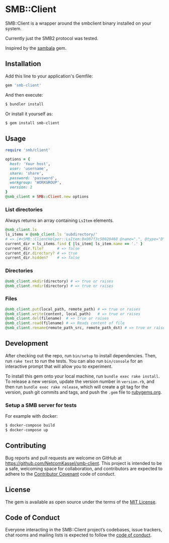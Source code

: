 # SMB::Client

SMB::Client is a wrapper around the smbclient binary installed on your system.

Currently just the SMB2 protocol was tested.

Inspired by the [sambala](https://github.com/lp/sambala) gem.

## Installation

Add this line to your application's Gemfile:

```ruby
gem 'smb-client'
```

And then execute:

```bash
$ bundler install
```

Or install it yourself as:

```bash
$ gem install smb-client
```

## Usage

```ruby
require 'smb/client'

options = {
  host: 'Your host',
  user: 'username',
  share: 'share',
  password: 'password',
  workgroup: 'WORKGROUP',
  version: 2
}
@smb_client = SMB::Client.new options
```

### List directories

Always returns an array containing `LsItem` elements.

```ruby
@smb_client.ls
ls_items = @smb_client.ls 'subdirectory/'
# => [#<SMB::ClientHelper::LsItem:0x007f3c58020468 @name=".", @type="D", @size=0, @change_time=2017-11-20 00:02:12 +0100>]
current_dir = ls_items.find { |ls_item| ls_item.name == '.' }
current_dir.file?      # => false
current_dir.directory? # => true
current_dir.hidden?    # => false
```

### Directories

```ruby
@smb_client.mkdir(directory) # => true or raises
@smb_client.rmdir(directory) # => true or raises
```

### Files
```ruby
@smb_client.put(local_path, remote_path) # => true or raises
@smb_client.write(content, local_path)   # => true or raises
@smb_client.del(filename)  # => true or raises
@smb_client.read(filename) # => Reads content of file
@smb_client.rename(remote_path_src, remote_path_dst) # => true or raises
```

## Development

After checking out the repo, run `bin/setup` to install dependencies. Then, run `rake test` to run the tests. You can also run `bin/console` for an interactive prompt that will allow you to experiment.

To install this gem onto your local machine, run `bundle exec rake install`. To release a new version, update the version number in `version.rb`, and then run `bundle exec rake release`, which will create a git tag for the version, push git commits and tags, and push the `.gem` file to [rubygems.org](https://rubygems.org).

### Setup a SMB server for tests

For example with docker:
```bash
$ docker-compose build
$ docker-compose up
```

## Contributing

Bug reports and pull requests are welcome on GitHub at https://github.com/NetcomKassel/smb-client. This project is intended to be a safe, welcoming space for collaboration, and contributors are expected to adhere to the [Contributor Covenant](http://contributor-covenant.org) code of conduct.

## License

The gem is available as open source under the terms of the [MIT License](https://opensource.org/licenses/MIT).

## Code of Conduct

Everyone interacting in the SMB::Client project’s codebases, issue trackers, chat rooms and mailing lists is expected to follow the [code of conduct](https://github.com/NetcomKassel/smb-client/blob/master/CODE_OF_CONDUCT.md).
